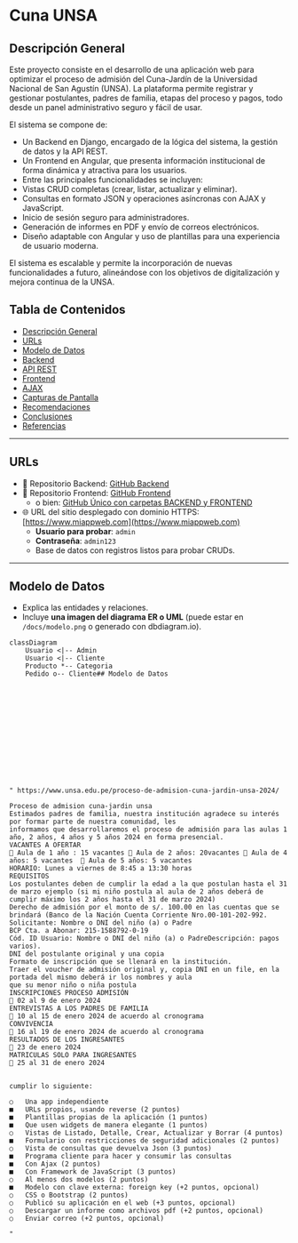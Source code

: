 # Cuna UNSA

## Descripción General
Este proyecto consiste en el desarrollo de una aplicación web para optimizar el proceso de admisión del Cuna-Jardín de la Universidad Nacional de San Agustín (UNSA). La plataforma permite registrar y gestionar postulantes, padres de familia, etapas del proceso y pagos, todo desde un panel administrativo seguro y fácil de usar.

El sistema se compone de:
- Un Backend en Django, encargado de la lógica del sistema, la gestión de datos y la API REST.
- Un Frontend en Angular, que presenta información institucional de forma dinámica y atractiva para los usuarios.
- Entre las principales funcionalidades se incluyen:
- Vistas CRUD completas (crear, listar, actualizar y eliminar).
- Consultas en formato JSON y operaciones asíncronas con AJAX y JavaScript.
- Inicio de sesión seguro para administradores.
- Generación de informes en PDF y envío de correos electrónicos.
- Diseño adaptable con Angular y uso de plantillas para una experiencia de usuario moderna.

El sistema es escalable y permite la incorporación de nuevas funcionalidades a futuro, alineándose con los objetivos de digitalización y mejora continua de la UNSA.

## Tabla de Contenidos
- [Descripción General](#descripción-general)
- [URLs](#urls)
- [Modelo de Datos](#modelo-de-datos)
- [Backend](#backend)
- [API REST](#api-rest)
- [Frontend](#frontend)
- [AJAX](#ajax)
- [Capturas de Pantalla](#capturas-de-pantalla)
- [Recomendaciones](#recomendaciones)
- [Conclusiones](#conclusiones)
- [Referencias](#referencias)

---

## URLs

- 🔗 Repositorio Backend: [GitHub Backend](https://github.com/usuario/proyecto-backend)
- 🔗 Repositorio Frontend: [GitHub Frontend](https://github.com/usuario/proyecto-frontend)
  - o bien: [GitHub Único con carpetas BACKEND y FRONTEND](https://github.com/usuario/proyecto)
- 🌐 URL del sitio desplegado con dominio HTTPS: [https://www.miappweb.com](https://www.miappweb.com)
  - **Usuario para probar**: `admin`  
  - **Contraseña**: `admin123`
  - Base de datos con registros listos para probar CRUDs.

---

## Modelo de Datos

- Explica las entidades y relaciones.
- Incluye **una imagen del diagrama ER o UML** (puede estar en `/docs/modelo.png` o generado con dbdiagram.io).
  
```mermaid
classDiagram
    Usuario <|-- Admin
    Usuario <|-- Cliente
    Producto *-- Categoria
    Pedido o-- Cliente## Modelo de Datos














" https://www.unsa.edu.pe/proceso-de-admision-cuna-jardin-unsa-2024/

Proceso de admision cuna-jardin unsa 
Estimados padres de familia, nuestra institución agradece su interés por formar parte de nuestra comunidad, les
informamos que desarrollaremos el proceso de admisión para las aulas 1 año, 2 años, 4 años y 5 años 2024 en forma presencial.
VACANTES A OFERTAR
 Aula de 1 año : 15 vacantes  Aula de 2 años: 20vacantes  Aula de 4 años: 5 vacantes   Aula de 5 años: 5 vacantes
HORARIO: Lunes a viernes de 8:45 a 13:30 horas
REQUISITOS
Los postulantes deben de cumplir la edad a la que postulan hasta el 31 de marzo ejemplo (si mi niño postula al aula de 2 años deberá de cumplir máximo los 2 años hasta el 31 de marzo 2024)
Derecho de admisión por el monto de s/. 100.00 en las cuentas que se brindará (Banco de la Nación Cuenta Corriente Nro.00-101-202-992.
Solicitante: Nombre o DNI del niño (a) o Padre
BCP Cta. a Abonar: 215-1588792-0-19
Cód. ID Usuario: Nombre o DNI del niño (a) o PadreDescripción: pagos varios).
DNI del postulante original y una copia
Formato de inscripción que se llenará en la institución.
Traer el voucher de admisión original y, copia DNI en un file, en la portada del mismo deberá ir los nombres y aula
que su menor niño o niña postula
INSCRIPCIONES PROCESO ADMISIÓN
 02 al 9 de enero 2024
ENTREVISTAS A LOS PADRES DE FAMILIA
 10 al 15 de enero 2024 de acuerdo al cronograma
CONVIVENCIA
 16 al 19 de enero 2024 de acuerdo al cronograma
RESULTADOS DE LOS INGRESANTES
 23 de enero 2024
MATRICULAS SOLO PARA INGRESANTES
 25 al 31 de enero 2024


cumplir lo siguiente:

○	Una app independiente
■	URLs propios, usando reverse (2 puntos)
■	Plantillas propias de la aplicación (1 puntos)
■	Que usen widgets de manera elegante (1 puntos)
○	Vistas de Listado, Detalle, Crear, Actualizar y Borrar (4 puntos)
■	Formulario con restricciones de seguridad adicionales (2 puntos)
○	Vista de consultas que devuelva Json (3 puntos)
■	Programa cliente para hacer y consumir las consultas
■	Con Ajax (2 puntos)
■	Con Framework de JavaScript (3 puntos)
○	Al menos dos modelos (2 puntos)
■	Modelo con clave externa: foreign key (+2 puntos, opcional)
○	CSS o Bootstrap (2 puntos)
○	Publicó su aplicación en el web (+3 puntos, opcional)
○	Descargar un informe como archivos pdf (+2 puntos, opcional)
○	Enviar correo (+2 puntos, opcional)

" 



